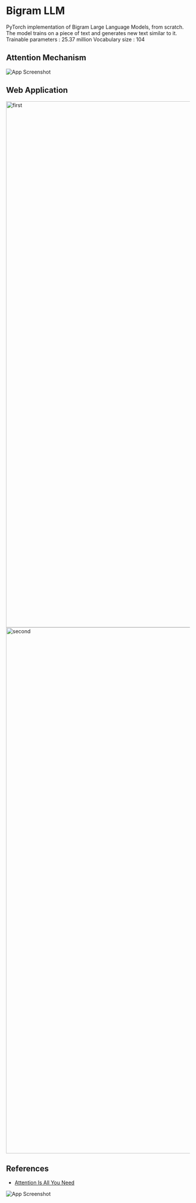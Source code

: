 
# Bigram LLM

PyTorch implementation of Bigram Large Language Models, from scratch. The model trains on a piece of text and generates new text similar to it.
Trainable parameters : 25.37 million
Vocabulary size : 104



## Attention Mechanism

![App Screenshot](https://media.geeksforgeeks.org/wp-content/uploads/20240110170625/Scaled-Dot-Product-and-Multi-Head-Attentions.webp)


## Web Application
<img width="1440" alt="first" src="https://github.com/Aditya-S09/LLM/assets/78774850/0fbc9663-f33a-41f4-8253-1963f40d6bb4">
<img width="1440" alt="second" src="https://github.com/Aditya-S09/LLM/assets/78774850/166f2a8f-1185-48b0-a664-e801b64f4fbf">




## References

 - [Attention Is All You Need](https://arxiv.org/abs/1706.03762)

 ![App Screenshot](https://miro.medium.com/v2/resize:fit:1000/1*ekIrztJ8io3kDBLMxnVqDA.png)


